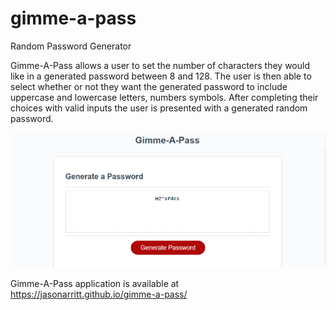 # gimme-a-pass
Random Password Generator

Gimme-A-Pass allows a user to set the number of characters they would like in a generated password between 8 and 128. The user is then able to select whether or not they want the generated password to include uppercase and lowercase letters, numbers symbols. After completing their choices with valid inputs the user is presented with a generated random password.

![](./Assets/gimme-a-pass-screenshot.png)

Gimme-A-Pass application is available at <https://jasonarritt.github.io/gimme-a-pass/>
